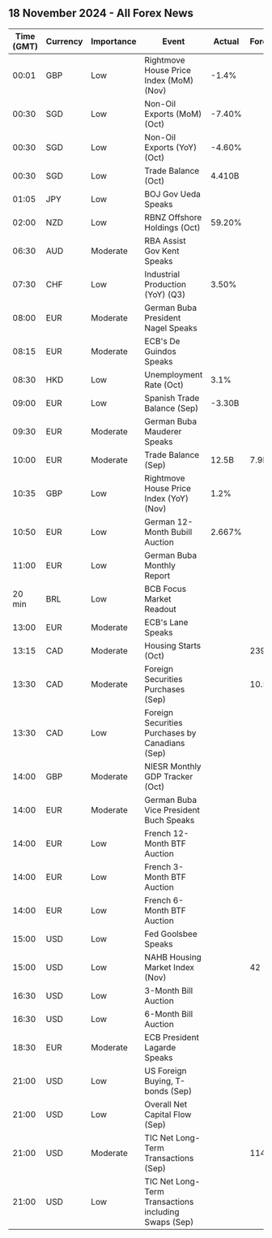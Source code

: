 ## 18 November 2024 - All Forex News

| Time (GMT) | Currency | Importance | Event | Actual | Forecast | Previous |
|------|----------|------------|-------|--------|----------|----------|
| 00:01 | GBP | Low | Rightmove House Price Index (MoM) (Nov) | -1.4% |  | 0.3% |
| 00:30 | SGD | Low | Non-Oil Exports (MoM) (Oct) | -7.40% |  | -0.60% |
| 00:30 | SGD | Low | Non-Oil Exports (YoY) (Oct) | -4.60% |  | 0.90% |
| 00:30 | SGD | Low | Trade Balance (Oct) | 4.410B |  | 5.210B |
| 01:05 | JPY | Low | BOJ Gov Ueda Speaks |  |  |  |
| 02:00 | NZD | Low | RBNZ Offshore Holdings (Oct) | 59.20% |  | 58.30% |
| 06:30 | AUD | Moderate | RBA Assist Gov Kent Speaks |  |  |  |
| 07:30 | CHF | Low | Industrial Production (YoY) (Q3) | 3.50% |  | 7.00% |
| 08:00 | EUR | Moderate | German Buba President Nagel Speaks |  |  |  |
| 08:15 | EUR | Moderate | ECB's De Guindos Speaks |  |  |  |
| 08:30 | HKD | Low | Unemployment Rate (Oct) | 3.1% |  | 3.0% |
| 09:00 | EUR | Low | Spanish Trade Balance (Sep) | -3.30B |  | -4.80B |
| 09:30 | EUR | Moderate | German Buba Mauderer Speaks |  |  |  |
| 10:00 | EUR | Moderate | Trade Balance (Sep) | 12.5B | 7.9B | 4.1B |
| 10:35 | GBP | Low | Rightmove House Price Index (YoY) (Nov) | 1.2% |  | 1.0% |
| 10:50 | EUR | Low | German 12-Month Bubill Auction | 2.667% |  | 2.574% |
| 11:00 | EUR | Low | German Buba Monthly Report |  |  |  |
| 20 min | BRL | Low | BCB Focus Market Readout |  |  |  |
| 13:00 | EUR | Moderate | ECB's Lane Speaks |  |  |  |
| 13:15 | CAD | Moderate | Housing Starts (Oct) |  | 239.0K | 223.8K |
| 13:30 | CAD | Moderate | Foreign Securities Purchases (Sep) |  | 10.50B | 9.97B |
| 13:30 | CAD | Low | Foreign Securities Purchases by Canadians (Sep) |  |  | 12.340B |
| 14:00 | GBP | Moderate | NIESR Monthly GDP Tracker (Oct) |  |  | 0.2% |
| 14:00 | EUR | Moderate | German Buba Vice President Buch Speaks |  |  |  |
| 14:00 | EUR | Low | French 12-Month BTF Auction |  |  | 2.515% |
| 14:00 | EUR | Low | French 3-Month BTF Auction |  |  | 2.989% |
| 14:00 | EUR | Low | French 6-Month BTF Auction |  |  | 2.806% |
| 15:00 | USD | Low | Fed Goolsbee Speaks |  |  |  |
| 15:00 | USD | Low | NAHB Housing Market Index (Nov) |  | 42 | 43 |
| 16:30 | USD | Low | 3-Month Bill Auction |  |  | 4.420% |
| 16:30 | USD | Low | 6-Month Bill Auction |  |  | 4.310% |
| 18:30 | EUR | Moderate | ECB President Lagarde Speaks |  |  |  |
| 21:00 | USD | Low | US Foreign Buying, T-bonds (Sep) |  |  | 19.20B |
| 21:00 | USD | Low | Overall Net Capital Flow (Sep) |  |  | 79.20B |
| 21:00 | USD | Moderate | TIC Net Long-Term Transactions (Sep) |  | 114.3B | 111.4B |
| 21:00 | USD | Low | TIC Net Long-Term Transactions including Swaps (Sep) |  |  | 111.40B |
